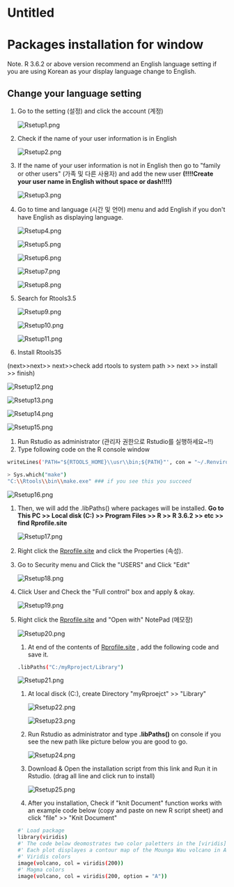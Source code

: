 # Untitled

# Packages installation for window

Note. R 3.6.2 or above version recommend an English language setting if you are using Korean as your display language change to English.

## **Change your language setting**

1. Go to the setting (설정) and click the account (계정)

    ![Rsetup1.png](https://www.dropbox.com/s/q7jg4wp51xgol71/Rsetup1.png?dl0&raw=1)

2. Check if the name of your user information is in English

   ![Rsetup2.png](https://www.dropbox.com/s/jv1h1vm65vobnpb/Rsetup2.png?dl0&raw=1)

3. If the name of your user information is not in English then go to "family or other users"
(가족 및 다른 사용자) and add the new user **(!!!!Create your user name in English without space or dash!!!!)**

   ![Rsetup3.png](https://www.dropbox.com/s/f5liwsfk7zpqtg1/Rsetup3.png?dl0&raw=1)

4. Go to time and language (시간 및 언어) menu and add English if you don't have English as displaying language.

     ![Rsetup4.png](https://www.dropbox.com/s/uohqpy245je8uu6/Rsetup4.png?dl0&raw=1)

    ![Rsetup5.png](https://www.dropbox.com/s/z9mq2nszm8gfwh8/Rsetup5.png?dl0&raw=1)

    ![Rsetup6.png](https://www.dropbox.com/s/o0w119jt9xvtu2t/Rsetup6.png?dl0&raw=1)

    ![Rsetup7.png](https://www.dropbox.com/s/n1d7a7hleholbg4/Rsetup7.png?dl0&raw=1)

     ![Rsetup8.png](https://www.dropbox.com/s/xritq2cgyn12bzm/Rsetup8.png?dl0&raw=1)

5. Search for Rtools3.5 

    ![Rsetup9.png](https://www.dropbox.com/s/5ivxumvwprrr29v/Rsetup9.png?dl0&raw=1)

    ![Rsetup10.png](https://www.dropbox.com/s/96eecayolgcea52/Rsetup10.png?dl0&raw=1)

    ![Rsetup11.png](https://www.dropbox.com/s/orw1mgvoglu4yjz/Rsetup11.png?dl0&raw=1)

6. Install Rtools35

(next>>next>> next>>check add rtools to system path >> next >> install >> finish)

![Rsetup12.png](https://www.dropbox.com/s/3kqy739e8fnqi6z/Rsetup12.png?dl0&raw=1)

![Rsetup13.png](https://www.dropbox.com/s/myalqrh6nl29aoy/Rsetup13.png?dl0&raw=1)

![Rsetup14.png](https://www.dropbox.com/s/453xbfthgyw9ap5/Rsetup14.png?dl0&raw=1)

![Rsetup15.png](https://www.dropbox.com/s/tragj2n29guy24p/Rsetup15.png?dl0&raw=1)

1. Run Rstudio as administrator (관리자 권한으로 Rstudio를 실행하세요~!!)
2. Type following code on the R console window

```bash
writeLines('PATH="${RTOOLS_HOME}\\usr\\bin;${PATH}"', con = "~/.Renviron")
```

```bash
> Sys.which("make")
"C:\\Rtools\\bin\\make.exe" ### if you see this you succeed
```
![Rsetup16.png](https://www.dropbox.com/s/jnahsj1acpcaxiw/Rsetup16.png?dl0&raw=1)

1. Then, we will add the .libPaths() where packages will be installed. **Go to This PC >> Local disk (C:) >> Program Files >> R >> R 3.6.2 >> etc >> find Rprofile.site**

    ![Rsetup17.png](https://www.dropbox.com/s/jblidtsx20jsi3b/Rsetup17.png?dl0&raw=1)

2. Right click the [Rprofile.site](http://rprofile.site) and click the Properties (속성). 
3. Go to Security menu and Click the "USERS" and Click "Edit" 

    ![Rsetup18.png](https://www.dropbox.com/s/yh7hbctnev37m2q/Rsetup18.png?dl0&raw=1)

4. Click User and Check the "Full control" box and apply & okay. 

    ![Rsetup19.png](https://www.dropbox.com/s/ko6b9yyc92xa6su/Rsetup19.png?dl0&raw=1)

5. Right click the [Rprofile.site](http://rprofile.site) and "Open with" NotePad (메모장)

    ![Rsetup20.png](https://www.dropbox.com/s/tfk651xqqshdpqg/Rsetup20.png?dl0&raw=1)

    1. At end of the contents of [Rprofile.site](http://rprofile.site) , add the following code and save it.

    ```bash
    .libPaths("C:/myRproject/Library")
    ```

    ![Rsetup21.png](https://www.dropbox.com/s/mo82kzuv4c3cv0e/Rsetup21.png?dl0&raw=1)

    1. At local disck (C:), create Directory "myRproejct" >> "Library" 

        ![Rsetup22.png](https://www.dropbox.com/s/2yhc7s0xtajbzvu/Rsetup22.png?dl0&raw=1)

        ![Rsetup23.png](https://www.dropbox.com/s/5qgawjygduv75em/Rsetup23.png?dl0&raw=1)

    1. Run Rstudio as administrator and type **.libPaths()** on console if you see the new path like picture below you are good to go. 

        ![Rsetup24.png](https://www.dropbox.com/s/sr51bcapgqv5466/Rsetup24.png?dl0&raw=1)

    2. Download & Open the installation script from this link and Run it in Rstudio. (drag all line and click run to install)

        ![Rsetup25.png](https://www.dropbox.com/s/yxz8gs8ej1ddn3j/Rsetup25.png?dl0&raw=1)

    3. After you installation, Check if "knit Document" function works with an example code below (copy and paste on new R script sheet) and click "file" >> "Knit Document"

    ```bash
    #' Load package
    library(viridis)
    #' The code below deomostrates two color paletters in the [viridis](https://github.com/sjmgarier/viridis) package.
    #' Each plot displayes a contour map of the Mounga Wau volcano in Auckland, New Zealand.
    #' Viridis colors
    image(volcano, col = viridis(200))
    #' Magma colors
    image(volcano, col = viridis(200, option = "A")) 
    ```

